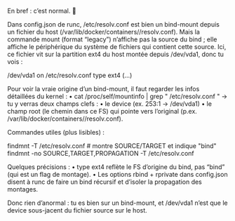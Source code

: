 En bref : c’est normal. 🙂

Dans config.json de runc, /etc/resolv.conf est bien un bind-mount depuis un fichier du host (/var/lib/docker/containers/<id>/resolv.conf).
Mais la commande mount (format “legacy”) n’affiche pas la source du bind ; elle affiche le périphérique du système de fichiers qui contient cette source.
Ici, ce fichier vit sur la partition ext4 du host montée depuis /dev/vda1, donc tu vois :

/dev/vda1 on /etc/resolv.conf type ext4 (...)

Pour voir la vraie origine d’un bind-mount, il faut regarder les infos détaillées du kernel :
•	cat /proc/self/mountinfo | grep " /etc/resolv.conf "
→ tu y verras deux champs clefs :
•	le device (ex. 253:1 → /dev/vda1)
•	le champ root (le chemin dans ce FS) qui pointe vers l’original (p.ex. /var/lib/docker/containers/<id>/resolv.conf).

Commandes utiles (plus lisibles) :

findmnt -T /etc/resolv.conf   # montre SOURCE/TARGET et indique "bind"
findmnt -no SOURCE,TARGET,PROPAGATION -T /etc/resolv.conf

Quelques précisions :
•	type ext4 reflète le FS d’origine du bind, pas “bind” (qui est un flag de montage).
•	Les options rbind + rprivate dans config.json disent à runc de faire un bind récursif et d’isoler la propagation des montages.

Donc rien d’anormal : tu es bien sur un bind-mount, et /dev/vda1 n’est que le device sous-jacent du fichier source sur le host.